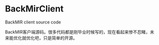 # BackMirClient
BackMIR client source code

BackMIR客户端源码。很多代码都是刚毕业时候写的，现在看起来惨不忍睹，未来能优化就优化吧，只是简单的开源。

